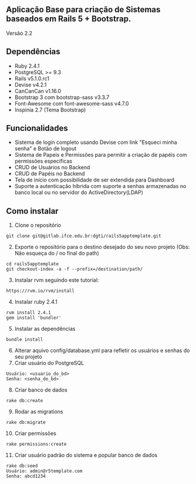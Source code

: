 ## Aplicação Base para criação de Sistemas baseados em Rails 5 + Bootstrap.

Versão 2.2


## Dependências

* Ruby 2.4.1
* PostgreSQL >= 9.3
* Rails v5.1.0.rc1
* Devise v4.2.1
* CanCanCan v1.16.0
* Bootstrap 3 com bootstrap-sass v3.3.7
* Font-Awesome com font-awesome-sass v4.7.0
* Inspinia 2.7 (Tema Bootstrap)

## Funcionalidades

* Sistema de login completo usando Devise com link "Esqueci minha senha" e Botão de logout
* Sistema de Papeis e Permissões para permitir a criação de papéis com permissões específicas
* CRUD de Usuários no Backend
* CRUD de Papéis no Backend
* Tela de início com possibilidade de ser extendida para Dashboard
* Suporte a autenticação híbrida com suporte a senhas armazenadas no banco local ou no servidor do ActiveDirectory(LDAP)

## Como instalar

1. Clone o repositório

  ```
  git clone git@gitlab.ifce.edu.br:dgti/rails5apptemplate.git
  ```
2. Exporte o repositório para o destino desejado do seu novo projeto (Obs: Não esqueça do / no final do path)

  ```
  cd rails5apptemplate
  git checkout-index -a -f --prefix=/destination/path/
  ```
3. Instalar rvm seguindo este tutorial:

  ```
  https://rvm.io/rvm/install
  ```
4. Instalar ruby 2.4.1

  ```
  rvm install 2.4.1
  gem install 'bundler'
  ```
5. Instalar as dependências

  ```
  bundle install
  ```
6. Alterar aquivo config/database.yml para refletir os usuários e senhas do seu projeto
7. Criar usuário do PostgreSQL

  ```
  Usuário: <usuario_do_bd>
  Senha: <senha_do_bd>
  ```
8. Criar banco de dados

  ```
  rake db:create
  ```
9. Rodar as migrations

  ```
  rake db:migrate
  ```
10. Criar permissões

  ```
  rake permissions:create
  ```
11. Criar usuário padrão do sistema e popular banco de dados

  ```
  rake db:seed
  Usuário: admin@r5template.com
  Senha: abcd1234
  ```
